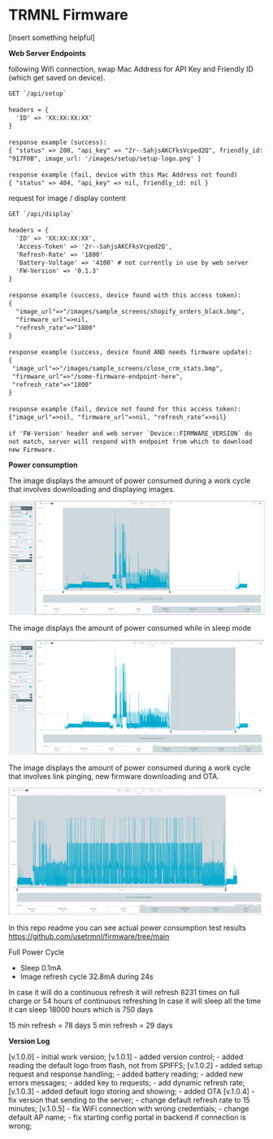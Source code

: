 # TRMNL Firmware

[insert something helpful]

**Web Server Endpoints**

following Wifi connection, swap Mac Address for API Key and Friendly ID (which get saved on device).

```curl
GET `/api/setup`

headers = {
  'ID' => 'XX:XX:XX:XX'
}

response example (success):
{ "status" => 200, "api_key" => "2r--SahjsAKCFksVcped2Q", friendly_id: "917F0B", image_url: '/images/setup/setup-logo.png' }

response example (fail, device with this Mac Address not found)
{ "status" => 404, "api_key" => nil, friendly_id: nil }
```
request for image / display content

```curl
GET `/api/display`

headers = {
  'ID' => 'XX:XX:XX:XX',
  'Access-Token' => '2r--SahjsAKCFksVcped2Q',
  'Refresh-Rate' => '1800' 
  'Battery-Voltage' => '4100' # not currently in use by web server
  'FW-Version' => '0.1.3' 
}

response example (success, device found with this access token):
{
  "image_url"=>"/images/sample_screens/shopify_orders_black.bmp",
  "firmware_url"=>nil,
  "refresh_rate"=>"1800"
}

response example (success, device found AND needs firmware update):
{
 "image_url"=>"/images/sample_screens/close_crm_stats.bmp",
 "firmware_url"=>"/some-firmware-endpoint-here",
 "refresh_rate"=>"1800"
}

response example (fail, device not found for this access token):
{"image_url"=>nil, "firmware_url"=>nil, "refresh_rate"=>nil}

if 'FW-Version' header and web server `Device::FIRMWARE_VERSION` do not match, server will respond with endpoint from which to download new Firmware.
```

**Power consumption**

The image displays the amount of power consumed during a work cycle that involves downloading and displaying images.

![Image Alt text](/pics/Simple_cycle.jpg "Simple cycle")

The image displays the amount of power consumed while in sleep mode

![Image Alt text](/pics/Sleep_cycle.jpg "Sleep cycle")

The image displays the amount of power consumed during a work cycle that involves link pinging, new firmware downloading and OTA.

![Image Alt text](/pics/OTA.jpg "OTA")

In this repo readme you can see actual power consumption test results
https://github.com/usetrmnl/firmware/tree/main

Full Power Cycle

- Sleep 0.1mA
- Image refresh cycle 32.8mA during 24s

In case it will do a continuous refresh it will refresh 8231 times on full charge or 54 hours of continuous refreshing
In case it will sleep all the time it can sleep 18000 hours which is 750 days

15 min refresh = 78 days
5 min refresh = 29 days

**Version Log**

[v.1.0.0]
    - initial work version;
[v.1.0.1]
    - added version control;
    - added reading the default logo from flash, not from SPIFFS; 
[v.1.0.2]
    - added setup request and response handling;
    - added battery reading;
    - added new errors messages;
    - added key to requests;
    - add dynamic refresh rate;
[v.1.0.3]
    - added default logo storing and showing;
    - added OTA
[v.1.0.4]
    - fix version that sending to the server;
    - change default refresh rate to 15 minutes;
[v.1.0.5]
    - fix WiFi connection with wrong credentials;
    - change default AP name;
    - fix starting config portal in backend if connection is wrong;